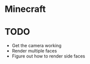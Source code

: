 # Minecraft

# TODO
- Get the camera working
- Render multiple faces
- Figure out how to render side faces
